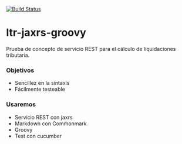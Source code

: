 [![Build Status](https://travis-ci.org/jose-carmona/ltr-jaxrs-groovy.svg?branch=master)](https://travis-ci.org/jose-carmona/ltr-jaxrs-groovy)

# ltr-jaxrs-groovy

Prueba de concepto de servicio REST para el cálculo de liquidaciones tributaria.

### Objetivos

* Sencillez en la sintaxis
* Fácilmente testeable

### Usaremos

* Servicio REST con jaxrs
* Markdown con Commonmark
* Groovy
* Test con cucumber

